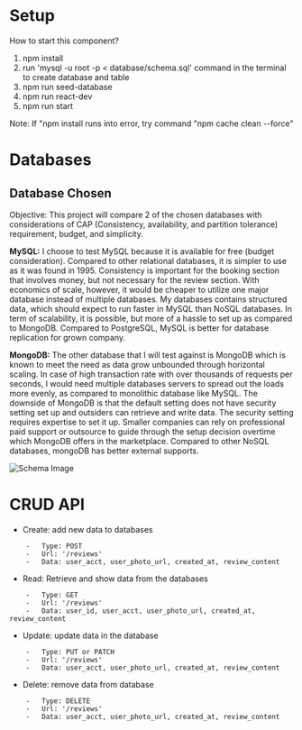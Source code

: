 # Setup
How to start this component?

1. npm install
2. run 'mysql -u root -p < database/schema.sql' command in the terminal to create database and table
3. npm run seed-database
4. npm run react-dev
5. npm run start


Note: If "npm install runs into error, try command "npm cache clean --force"

# Databases
## Database Chosen
Objective: This project will compare 2 of the chosen databases with considerations of CAP (Consistency, availability, and partition tolerance) requirement, budget, and simplicity. 

**MySQL:** I choose to test MySQL because it is available for free (budget consideration). Compared to other relational databases, it is simpler to use as it was found in 1995. Consistency is important for the booking section that involves money, but not necessary for the review section. With economics of scale, however, it would be cheaper to utilize one major database instead of multiple databases. My databases contains structured data, which should expect to run faster in
MySQL than NoSQL databases. In term of scalability, it is possible, but more of a hassle to set up as compared to MongoDB. Compared to PostgreSQL, MySQL is better for database replication for grown company.

**MongoDB:** The other database that I will test against is MongoDB which is known to meet the need as data grow unbounded through horizontal scaling. In case of high transaction rate with over thousands of requests per seconds, I would need multiple databases servers to spread out the loads more evenly, as compared to monolithic database like MySQL. The downside of MongoDB is that the default setting does not have security setting set up and outsiders can retrieve and write data. The security setting requires expertise to set it up. Smaller companies can rely on professional paid support or outsource to guide through the setup decision overtime which MongoDB offers in the marketplace. Compared to other NoSQL databases, mongoDB has better external supports.

![Schema Image](https://user-images.githubusercontent.com/32609294/74411457-16e7c800-4df0-11ea-8a92-5821ccd33705.PNG)

# CRUD API
-   Create: add new data to databases
```
    -   Type: POST
    -   Url: '/reviews'
    -   Data: user_acct, user_photo_url, created_at, review_content
```
-   Read: Retrieve and show data from the databases
```
    -   Type: GET
    -   Url: '/reviews'
    -   Data: user_id, user_acct, user_photo_url, created_at, review_content
```
-   Update: update data in the database
```
    -   Type: PUT or PATCH
    -   Url: '/reviews'
    -   Data: user_acct, user_photo_url, created_at, review_content
```
-   Delete: remove data from database
```
    -   Type: DELETE
    -   Url: '/reviews'
    -   Data: user_acct, user_photo_url, created_at, review_content
```